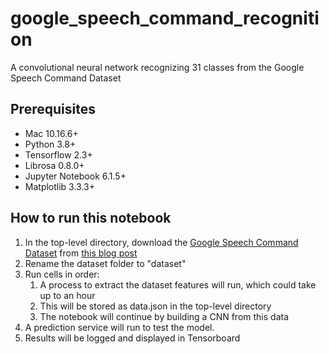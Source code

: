 # google_speech_command_recognition
A convolutional neural network recognizing 31 classes from the Google Speech Command Dataset

## Prerequisites
* Mac 10.16.6+
* Python 3.8+
* Tensorflow 2.3+
* Librosa 0.8.0+
* Jupyter Notebook 6.1.5+
* Matplotlib 3.3.3+


## How to run this notebook
1. In the top-level directory, download the [Google Speech Command Dataset](http://download.tensorflow.org/data/speech_commands_v0.01.tar.gz) from [this blog post](https://ai.googleblog.com/2017/08/launching-speech-commands-dataset.html)
1. Rename the dataset folder to "dataset"
1. Run cells in order:
    1. A process to extract the dataset features will run, which could take up to an hour
    1. This will be stored as data.json in the top-level directory
    1. The notebook will continue by building a CNN from this data
1. A prediction service will run to test the model.
1. Results will be logged and displayed in Tensorboard
